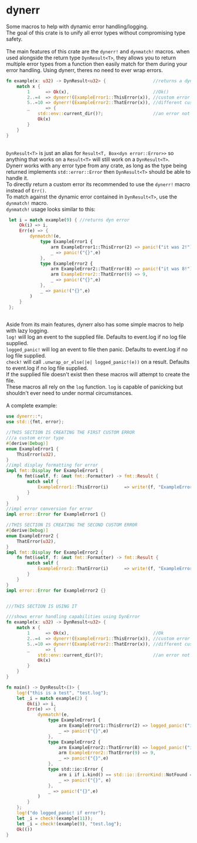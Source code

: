 # dynerr

Some macros to help with dynamic error handling/logging.\
The goal of this crate is to unify all error types without compromising type safety.\
\
The main features of this crate are the `dynerr!` and `dynmatch!` macros. when used alongside the return type `DynResult<T>`, they allows you to return multiple error types from a function then easily match for them during your error handling. Using dynerr, theres no need to ever wrap errors.

```rust
fn example(x: u32) -> DynResult<u32> {                  //returns a dynamic result
    match x {
        1      => Ok(x),                                //Ok()
        2..=4  => dynerr!(ExampleError1::ThisError(x)), //custom error
        5..=10 => dynerr!(ExampleError2::ThatError(x)), //different custom error
        _      => {
            std::env::current_dir()?;                   //an error not even defined by you!
            Ok(x)
        }
    }
}
```

\
`DynResult<T>` is just an alias for `Result<T, Box<dyn error::Error>>` so anything that works on a `Result<T>` will still work on a `DynResult<T>`.\
Dynerr works with any error type from any crate, as long as the type being returned implements `std::error::Error` then `DynResult<T>` should be able to handle it.\
To directly return a custom error its recommended to use the `dynerr!` macro instead of `Err()`.\
To match against the dynamic error contained in `DynResult<T>`, use the `dynmatch!` macro.\
`dynmatch!` usage looks similar to this:

```rust
 let i = match example(9) { //returns dyn error
     Ok(i) => i,
     Err(e) => {
         dynmatch!(e,                                                    //the error to match
             type ExampleError1 {                                        //enum error type
                 arm ExampleError1::ThisError(2) => panic!("it was 2!"), //arm [pattern] => {code}
                 _ => panic!("{}",e)                                     //_ => {code}
             },
             type ExampleError2 {                                        //another enum error type
                 arm ExampleError2::ThatError(8) => panic!("it was 8!"), //more arms to match against
                 arm ExampleError2::ThatError(9) => 9,
                 _ => panic!("{}",e)                                     //a final exhaustive match
             },
             _ => panic!("{}",e)                                         //final exhaustive match if type not found
         )
     }
 };
```

\
Aside from its main features, dynerr also has some simple macros to help with lazy logging.\
`log!` will log an event to the supplied file. Defaults to event.log if no log file supplied.\
`logged_panic!` will log an event to file then panic. Defaults to event.log if no log file supplied.\
`check!` will call `.unwrap_or_else(|e| logged_panic!(e))` on a result. Defaults to event.log if no log file supplied.\
If the supplied file doesn't exist then these macros will attempt to create the file.\
These macros all rely on the `log` function. `log` is capable of panicking but shouldn't ever need to under normal circumstances.
\
\
A complete example:

```rust
use dynerr::*;
use std::{fmt, error};

//THIS SECTION IS CREATING THE FIRST CUSTOM ERROR
///a custom error type
#[derive(Debug)]
enum ExampleError1 {
    ThisError(u32),
}
//impl display formatting for error
impl fmt::Display for ExampleError1 {
    fn fmt(&self, f: &mut fmt::Formatter) -> fmt::Result {
        match self {
            ExampleError1::ThisError(i)      => write!(f, "ExampleError1::ThisError: {}",i),
        }
    }
}
//impl error conversion for error
impl error::Error for ExampleError1 {}

//THIS SECTION IS CREATING THE SECOND CUSTOM ERROR
#[derive(Debug)]
enum ExampleError2 {
    ThatError(u32),
}
impl fmt::Display for ExampleError2 {
    fn fmt(&self, f: &mut fmt::Formatter) -> fmt::Result {
        match self {
            ExampleError2::ThatError(i)      => write!(f, "ExampleError2::ThatError: {}",i),
        }
    }
}
impl error::Error for ExampleError2 {}


///THIS SECTION IS USING IT

///shows error handling capabilities using DynError
fn example(x: u32) -> DynResult<u32> {
    match x {
        1      => Ok(x),                                //Ok
        2..=4  => dynerr!(ExampleError1::ThisError(x)), //custom error
        5..=10 => dynerr!(ExampleError2::ThatError(x)), //different custom error
        _      => {
            std::env::current_dir()?;                   //an error not even defined by you!
            Ok(x)
        }
    }
}

fn main() -> DynResult<()> {
    log!("this is a test", "test.log");
    let _i = match example(2) {
        Ok(i) => i,
        Err(e) => {
            dynmatch!(e,                                                                        //the dynamic error to be matched
                type ExampleError1 {                                                            //an error type
                    arm ExampleError1::ThisError(2) => logged_panic!("it was 2!"),              //arm [pattern] => {code}
                    _ => panic!("{}",e)                                                         //_ => {code}
                },
                type ExampleError2 {
                    arm ExampleError2::ThatError(8) => logged_panic!("it was 8!", "test.log"),
                    arm ExampleError2::ThatError(9) => 9,
                    _ => panic!("{}",e)
                },
                type std::io::Error {                                                           //an error type not defined by you
                    arm i if i.kind() == std::io::ErrorKind::NotFound => panic!("not found"),   //a match guard included in the match
                    _ => panic!("{}", e)
                },
                _ => panic!("{}",e)                                                             //what to do if error type isn't found
            )
        }
    };
    log!("do logged_panic! if error");
    let _i = check!(example(11));
    let _i = check!(example(9), "test.log");
    Ok(())
}
```
